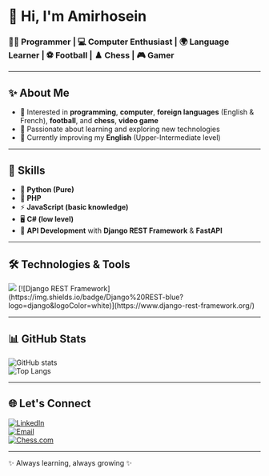 # 👋 Hi, I'm Amirhosein

### 🧑‍💻 Programmer | 💻 Computer Enthusiast | 🌍 Language Learner | ⚽ Football | ♟️ Chess | 🎮 Gamer

---

## ✨ About Me
- 🔹 Interested in **programming**, **computer**, **foreign languages** (English & French), **football**, and **chess**, **video game** 
- 🔹 Passionate about learning and exploring new technologies  
- 🔹 Currently improving my **English** (Upper-Intermediate level)

---

## 🤹 Skills
- 🐍 **Python (Pure)**  
- 🐘 **PHP**  
- ⚡ **JavaScript (basic knowledge)**  
- 🖥️ **C# (low level)**  
- 🔗 **API Development** with **Django REST Framework** & **FastAPI**

---

## 🛠️ Technologies & Tools
<p align="left">
  <img src="https://skillicons.dev/icons?i=python,php,js,cs,fastapi,django,git,github,windows,vscode,english" />
  [![Django REST Framework](https://img.shields.io/badge/Django%20REST-blue?logo=django&logoColor=white)](https://www.django-rest-framework.org/)
</p>

---

## 📊 GitHub Stats
![GitHub stats](https://github-readme-stats.vercel.app/api?username=Amirhosein-Rezaie&show_icons=true&theme=tokyonight)  
![Top Langs](https://github-readme-stats.vercel.app/api/top-langs/?username=Amirhosein-Rezaie&layout=compact&theme=tokyonight)

---

## 🌐 Let's Connect
[![LinkedIn](https://img.shields.io/badge/LinkedIn-blue?logo=linkedin&logoColor=white)](https://linkedin.com/in/amirhosein-rezaie-0a4543337)  
[![Email](https://img.shields.io/badge/Email-D14836?logo=gmail&logoColor=white)](mailto:ah.rezaie07@gmail.com)  
[![Chess.com](https://img.shields.io/badge/Chess.com-333?logo=chess&logoColor=white)](https://www.chess.com/member/Amirho3ien17
)

---

✨ Always learning, always growing ✨
